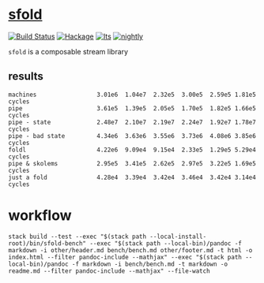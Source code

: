 [sfold](https://github.com/tonyday567/sfold)
============================================

[![Build
Status](https://travis-ci.org/tonyday567/sfold.svg)](https://travis-ci.org/tonyday567/sfold)
[![Hackage](https://img.shields.io/hackage/v/sfold.svg)](https://hackage.haskell.org/package/sfold)
[![lts](https://www.stackage.org/package/sfold/badge/lts)](http://stackage.org/lts/package/sfold)
[![nightly](https://www.stackage.org/package/sfold/badge/nightly)](http://stackage.org/nightly/package/sfold)

`sfold` is a composable stream library

results
-------

    machines                 3.01e6  1.04e7  2.32e5  3.00e5  2.59e5 1.81e5 cycles
    pipe                     3.61e5  1.39e5  2.05e5  1.70e5  1.82e5 1.66e5 cycles
    pipe - state             2.48e7  2.10e7  2.19e7  2.24e7  1.92e7 1.78e7 cycles
    pipe - bad state         4.34e6  3.63e6  3.55e6  3.73e6  4.08e6 3.85e6 cycles
    foldl                    4.22e6  9.09e4  9.15e4  2.33e5  1.29e5 5.29e4 cycles
    pipe & skolems           2.95e5  3.41e5  2.62e5  2.97e5  3.22e5 1.69e5 cycles
    just a fold              4.28e4  3.39e4  3.42e4  3.46e4  3.42e4 3.14e4 cycles

workflow
========

    stack build --test --exec "$(stack path --local-install-root)/bin/sfold-bench" --exec "$(stack path --local-bin)/pandoc -f markdown -i other/header.md bench/bench.md other/footer.md -t html -o index.html --filter pandoc-include --mathjax" --exec "$(stack path --local-bin)/pandoc -f markdown -i bench/bench.md -t markdown -o readme.md --filter pandoc-include --mathjax" --file-watch
